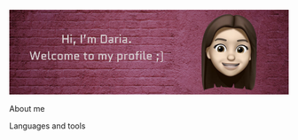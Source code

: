 ![Header](https://github.com/DashulyaMelnyk/DashulyaMelnyk/blob/main/assets/header_git.png)

About me

Languages and tools